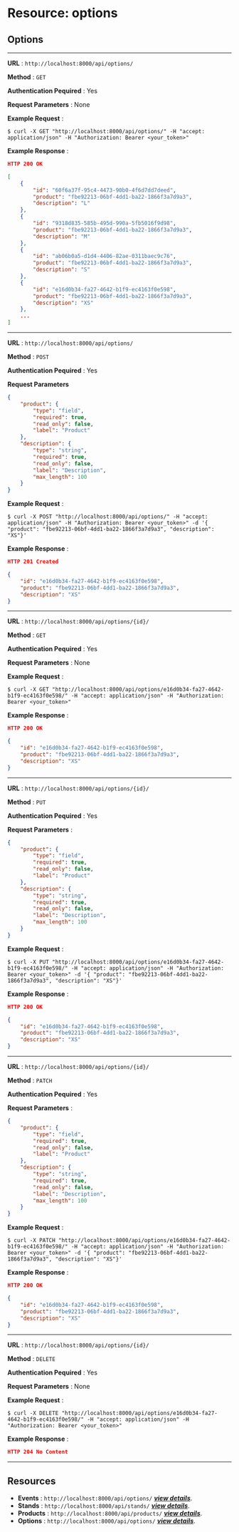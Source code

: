 # Resource: options

## Options

---

**URL** : `http://localhost:8000/api/options/`

**Method** : `GET`

**Authentication Pequired** : Yes

**Request Parameters** : None

**Example Request** :

```shell
$ curl -X GET "http://localhost:8000/api/options/" -H "accept: application/json" -H "Authorization: Bearer <your_token>"
```

**Example Response** :

```json
HTTP 200 OK

[
    {
        "id": "60f6a37f-95c4-4473-90b0-4f6d7dd7deed",
        "product": "fbe92213-06bf-4dd1-ba22-1866f3a7d9a3",
        "description": "L"
    },
    {
        "id": "9318d835-585b-495d-990a-5fb5016f9d98",
        "product": "fbe92213-06bf-4dd1-ba22-1866f3a7d9a3",
        "description": "M"
    },
    {
        "id": "ab06b0a5-d1d4-4406-82ae-0311baec9c76",
        "product": "fbe92213-06bf-4dd1-ba22-1866f3a7d9a3",
        "description": "S"
    },
    {
        "id": "e16d0b34-fa27-4642-b1f9-ec4163f0e598",
        "product": "fbe92213-06bf-4dd1-ba22-1866f3a7d9a3",
        "description": "XS"
    },
    ...
]
```

---

**URL** : `http://localhost:8000/api/options/`

**Method** : `POST`

**Authentication Pequired** : Yes

**Request Parameters**

```json
{
    "product": {
        "type": "field",
        "required": true,
        "read_only": false,
        "label": "Product"
    },
    "description": {
        "type": "string",
        "required": true,
        "read_only": false,
        "label": "Description",
        "max_length": 100
    }
}
```

**Example Request** :

```shell
$ curl -X POST "http://localhost:8000/api/options/" -H "accept: application/json" -H "Authorization: Bearer <your_token>" -d '{ "product": "fbe92213-06bf-4dd1-ba22-1866f3a7d9a3", "description": "XS"}'
```

**Example Response** :

```json
HTTP 201 Created

{
    "id": "e16d0b34-fa27-4642-b1f9-ec4163f0e598",
    "product": "fbe92213-06bf-4dd1-ba22-1866f3a7d9a3",
    "description": "XS"
}
```

---

**URL** : `http://localhost:8000/api/options/{id}/`

**Method** : `GET`

**Authentication Pequired** : Yes

**Request Parameters** : None

**Example Request** :

```shell
$ curl -X GET "http://localhost:8000/api/options/e16d0b34-fa27-4642-b1f9-ec4163f0e598/" -H "accept: application/json" -H "Authorization: Bearer <your_token>"
```

**Example Response** :

```json
HTTP 200 OK

{
    "id": "e16d0b34-fa27-4642-b1f9-ec4163f0e598",
    "product": "fbe92213-06bf-4dd1-ba22-1866f3a7d9a3",
    "description": "XS"
}
```

---

**URL** : `http://localhost:8000/api/options/{id}/`

**Method** : `PUT`

**Authentication Pequired** : Yes

**Request Parameters** :

```json
{
    "product": {
        "type": "field",
        "required": true,
        "read_only": false,
        "label": "Product"
    },
    "description": {
        "type": "string",
        "required": true,
        "read_only": false,
        "label": "Description",
        "max_length": 100
    }
}
```

**Example Request** :

```shell
$ curl -X PUT "http://localhost:8000/api/options/e16d0b34-fa27-4642-b1f9-ec4163f0e598/" -H "accept: application/json" -H "Authorization: Bearer <your_token>" -d '{ "product": "fbe92213-06bf-4dd1-ba22-1866f3a7d9a3", "description": "XS"}'
```

**Example Response** :

```json
HTTP 200 OK

{
    "id": "e16d0b34-fa27-4642-b1f9-ec4163f0e598",
    "product": "fbe92213-06bf-4dd1-ba22-1866f3a7d9a3",
    "description": "XS"
}
```

---

**URL** : `http://localhost:8000/api/options/{id}/`

**Method** : `PATCH`

**Authentication Pequired** : Yes

**Request Parameters** :

```json
{
    "product": {
        "type": "field",
        "required": true,
        "read_only": false,
        "label": "Product"
    },
    "description": {
        "type": "string",
        "required": true,
        "read_only": false,
        "label": "Description",
        "max_length": 100
    }
}
```

**Example Request** :

```shell
$ curl -X PATCH "http://localhost:8000/api/options/e16d0b34-fa27-4642-b1f9-ec4163f0e598/" -H "accept: application/json" -H "Authorization: Bearer <your_token>" -d '{ "product": "fbe92213-06bf-4dd1-ba22-1866f3a7d9a3", "description": "XS"}'
```

**Example Response** :

```json
HTTP 200 OK

{
    "id": "e16d0b34-fa27-4642-b1f9-ec4163f0e598",
    "product": "fbe92213-06bf-4dd1-ba22-1866f3a7d9a3",
    "description": "XS"
}
```

---

**URL** : `http://localhost:8000/api/options/{id}/`

**Method** : `DELETE`

**Authentication Pequired** : Yes

**Request Parameters** : None

**Example Request** :

```shell
$ curl -X DELETE "http://localhost:8000/api/options/e16d0b34-fa27-4642-b1f9-ec4163f0e598/" -H "accept: application/json" -H "Authorization: Bearer <your_token>"
```

**Example Response** :

```json
HTTP 204 No Content
```

---

## Resources

- **Events** : `http://localhost:8000/api/options/`    ***[view details](events.md)***.
- **Stands** : `http://localhost:8000/api/stands/`    ***[view details](stands.md)***.
- **Products** : `http://localhost:8000/api/products/`    ***[view details](products.md)***.
- **Options** : `http://localhost:8000/api/options/`    ***[view details](options.md)***.